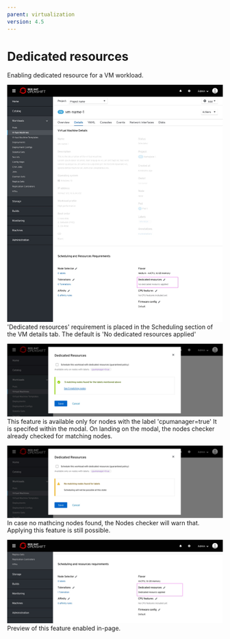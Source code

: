 ```yaml
---
parent: virtualization
version: 4.5
---
```


# Dedicated resources

Enabling dedicated resource for a VM workload.

![vm page](img/Dedicated-resources-0-0.jpg)
'Dedicated resources' requirement is placed in the Scheduling section of the VM details tab. The default is 'No dedicated resources applied'

![Dedicated resources modal](img/Dedicated-resources-1-0.jpg)
This feature is available only for nodes with the label 'cpumanager=true'
It is specifed within the modal.
On landing on the modal, the nodes checker already checked for matching nodes.

![Dedicated resources modal - no nodes found](img/Dedicated-resources-1-1.jpg)
In case no mathcing nodes found, the Nodes checker will warn that.
Applying this feature is still possible.

![vm page](img/Dedicated-resources-2-0.jpg)
Preview of this feature enabled in-page.